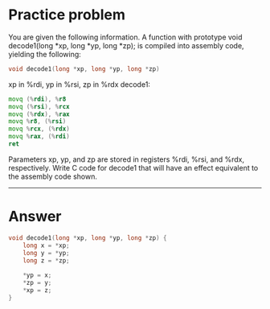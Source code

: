 # Practice problem

You are given the following information. A function with prototype void decode1(long *xp, long *yp, long *zp); is
compiled into assembly code, yielding the following:

```c
void decode1(long *xp, long *yp, long *zp)
```

xp in %rdi, yp in %rsi, zp in %rdx decode1:

```asm
movq (%rdi), %r8
movq (%rsi), %rcx
movq (%rdx), %rax
movq %r8, (%rsi)
movq %rcx, (%rdx)
movq %rax, (%rdi)
ret
```

Parameters xp, yp, and zp are stored in registers %rdi, %rsi, and %rdx, respectively. Write C code for decode1 that will
have an effect equivalent to the assembly code shown.

***

# Answer
```c
void decode1(long *xp, long *yp, long *zp) {
    long x = *xp;
    long y = *yp;
    long z = *zp;
    
    *yp = x;
    *zp = y;
    *xp = z;
}
```
